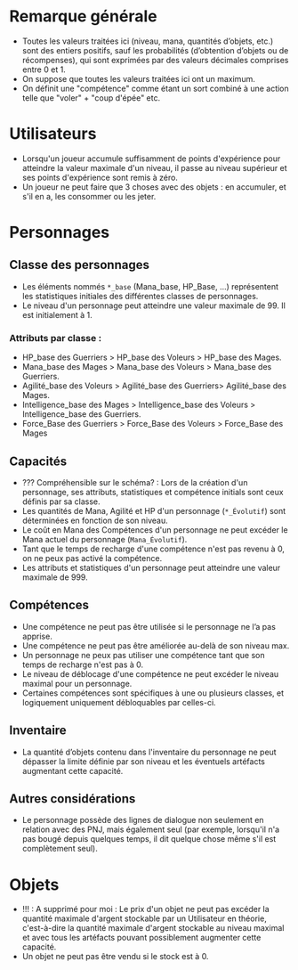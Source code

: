 # Remarque générale
- Toutes les valeurs traitées ici (niveau, mana, quantités d’objets, etc.) sont des entiers positifs, sauf les probabilités (d’obtention d’objets ou de récompenses), qui sont exprimées par des valeurs décimales comprises entre 0 et 1.
- On suppose que toutes les valeurs traitées ici ont un maximum.
- On définit une "compétence" comme étant un sort combiné à une action telle que "voler" + "coup d'épée" etc.

# Utilisateurs 
- Lorsqu'un joueur accumule suffisamment de points d'expérience pour atteindre la valeur maximale d'un niveau, il passe au niveau supérieur et ses points d'expérience sont remis à zéro.
- Un joueur ne peut faire que 3 choses avec des objets : en accumuler, et s'il en a, les consommer ou les jeter.

# Personnages

## Classe des personnages
- Les éléments nommés `*_base` (Mana_base, HP_Base, ...) représentent les statistiques initiales des différentes classes de personnages.
- Le niveau d'un personnage peut atteindre une valeur maximale de 99. Il est initialement à 1.

 ### Attributs par classe :

- HP_base des Guerriers > HP_base des Voleurs > HP_base des Mages.
- Mana_base des Mages > Mana_base des Voleurs > Mana_base des Guerriers.
- Agilité_base des Voleurs > Agilité_base des Guerriers> Agilité_base des Mages.
- Intelligence_base des Mages > Intelligence_base des Voleurs  > Intelligence_base des Guerriers.
- Force_Base des Guerriers > Force_Base des Voleurs >  Force_Base des Mages


## Capacités
- ??? Compréhensible sur le schéma? : Lors de la création d'un personnage, ses attributs, statistiques et compétence initials sont ceux définis par sa classe.
- Les quantités de Mana, Agilité et HP d'un personnage (`*_Évolutif`) sont déterminées en fonction de son niveau.
- Le coût en Mana des Compétences d'un personnage ne peut excéder le Mana actuel du personnage (`Mana_Évolutif`).
- Tant que le temps de recharge d'une compétence n'est pas revenu à 0, on ne peux pas activé la compétence.
- Les attributs et statistiques d'un personnage peut atteindre une valeur maximale de 999.


## Compétences
- Une compétence ne peut pas être utilisée si le personnage ne l’a pas apprise.
- Une compétence ne peut pas être améliorée au-delà de son niveau max.
- Un personnage ne peux pas utiliser une compétence tant que son temps de recharge n'est pas à 0.
- Le niveau de déblocage d'une compétence ne peut excéder le niveau maximal pour un personnage.
- Certaines compétences sont spécifiques à une ou plusieurs classes, et logiquement uniquement débloquables par celles-ci.

## Inventaire
- La quantité d’objets contenu dans l'inventaire du personnage ne peut dépasser la limite définie par son niveau et les éventuels artéfacts augmentant cette capacité.

## Autres considérations
- Le personnage possède des lignes de dialogue non seulement en relation avec des PNJ, mais également seul (par exemple, lorsqu'il n'a pas bougé depuis quelques temps, il dit quelque chose même s'il est complètement seul).

# Objets
- !!! : A supprimé pour moi : Le prix d'un objet ne peut pas excéder la quantité maximale d'argent stockable par un Utilisateur en théorie, c'est-à-dire la quantité maximale d'argent stockable au niveau maximal et avec tous les artéfacts pouvant possiblement augmenter cette capacité.
-  Un objet ne peut pas être vendu si le stock est à 0.
